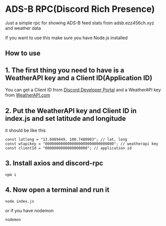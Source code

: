 # ADS-B RPC(Discord Rich Presence)

Just a simple rpc for showing ADS-B feed stats from adsb.ezz456ch.xyz and weather data

If you want to use this make sure you have Node.js installed

## How to use

## 1. The first thing you need to have is a WeatherAPI key and a Client ID(Application ID)
You can get a Client ID from [Discord Developer Portal](https://discord.com/developers/applications)
and a WeatherAPI key from [WeatherAPI.com](https://www.weatherapi.com)

## 2. Put the WeatherAPI key and Client ID in index.js and set latitude and longitude

it should be like this

```
const latlong = "13.6989449, 100.7480903"; // lat, long
const wtapikey = "0000000000000000000000000000000"; // weatherapi key
const clientId = "0000000000000000000"; // application id
```

## 3. Install axios and discord-rpc

```
npm i
```

## 4. Now open a terminal and run it

```
node index.js
```

or if you have nodemon

```
nodemon
```
